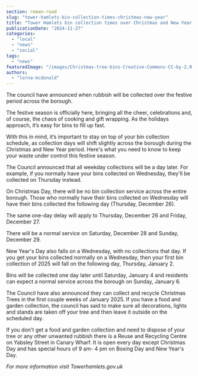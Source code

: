 ```yaml
---
section: roman-road
slug: "tower-hamlets-bin-collection-times-christmas-new-year"
title: "Tower Hamlets bin collection times over Christmas and New Year 2024"
publicationDate: "2024-11-27"
categories: 
  - "local"
  - "news"
  - "social"
tags: 
  - "news"
featuredImage: "/images/Christmas-tree-bins-Creative-Commons-CC-by-2.0.jpg"
authors: 
  - "lorna-mcdonald"
---
```


The council have announced when rubbish will be collected over the festive period across the borough.

The festive season is officially here, bringing all the cheer, celebrations and, of course, the chaos of cooking and gift wrapping. As the holidays approach, it’s easy for bins to fill up fast.

With this in mind, it’s important to stay on top of your bin collection schedule, as collection days will shift slightly across the borough during the Christmas and New Year period. Here's what you need to know to keep your waste under control this festive season.

The Council announced that all weekday collections will be a day later. For example, if you normally have your bins collected on Wednesday, they'll be collected on Thursday instead.

On Christmas Day, there will be no bin collection service across the entire borough. Those who normally have their bins collected on Wednesday will have their bins collected the following day (Thursday, December 26).

The same one-day delay will apply to Thursday, December 26 and Friday, December 27.

There will be a normal service on Saturday, December 28 and Sunday, December 29.

New Year's Day also falls on a Wednesday, with no collections that day. If you get your bins collected normally on a Wednesday, then your first bin collection of 2025 will fall on the following day, Thursday, January 2.

Bins will be collected one day later until Saturday, January 4 and residents can expect a normal service across the borough on Sunday, January 6.

The Council have also announced they can collect and recycle Christmas Trees in the first couple weeks of January 2025. If you have a food and garden collection, the council has said to make sure all decorations, lights and stands are taken off your tree and then leave it outside on the scheduled day.

If you don't get a food and garden collection and need to dispose of your tree or any other unwanted rubbish there is a Reuse and Recycling Centre on Yabsley Street in Canary Wharf. It is open every day except Christmas Day and has special hours of 9 am- 4 pm on Boxing Day and New Year's Day.

_For more information visit Towerhamlets.gov.uk_
